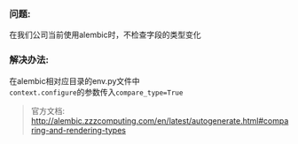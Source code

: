 ### 问题:
在我们公司当前使用alembic时，不检查字段的类型变化

### 解决办法:

在alembic相对应目录的env.py文件中  
```context.configure```的参数传入```compare_type=True```

> 官方文档:  
> http://alembic.zzzcomputing.com/en/latest/autogenerate.html#comparing-and-rendering-types